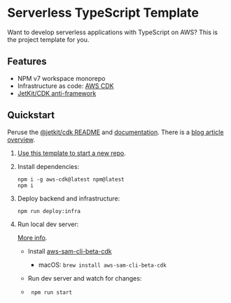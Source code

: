 # Serverless TypeScript Template

Want to develop serverless applications with TypeScript on AWS? This is the project template for you.

## Features

- NPM v7 workspace monorepo
- Infrastructure as code: [AWS CDK](https://docs.aws.amazon.com/cdk/latest/guide/home.html)
- [JetKit/CDK anti-framework](https://www.jetkit.dev/)

## Quickstart

Peruse the [@jetkit/cdk README](https://github.com/jetbridge/jetkit-cdk#readme) and [documentation](https://www.jetkit.dev/). There is a [blog article overview](https://spiegelmock.com/2021/05/29/frameworkless-web-applications-aws-cdk/).

1. [Use this template to start a new repo](https://github.com/jetbridge/typescript-cdk-template/generate).
1. Install dependencies:

   ```shell
   npm i -g aws-cdk@latest npm@latest
   npm i
   ```

1. Deploy backend and infrastructure:

   ```shell
   npm run deploy:infra
   ```

1. Run local dev server:

   [More info](https://aws.amazon.com/blogs/compute/better-together-aws-sam-and-aws-cdk/).

   - Install [aws-sam-cli-beta-cdk](https://docs.aws.amazon.com/serverless-application-model/latest/developerguide/serverless-cdk-getting-started.html)

     - macOS: `brew install aws-sam-cli-beta-cdk`

   - Run dev server and watch for changes:

   - ```shell
      npm run start
     ```

